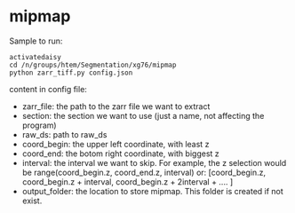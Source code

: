 # mipmap

Sample to run:

```shell
activatedaisy
cd /n/groups/htem/Segmentation/xg76/mipmap
python zarr_tiff.py config.json
```

content in config file:

- zarr_file: the path to the zarr file we want to extract
- section: the section we want to use (just a name, not affecting the program)
- raw_ds: path to raw_ds
- coord_begin: the upper left coordinate, with least z
- coord_end: the botom right coordinate, with biggest z
- interval: the interval we want to skip.
    For example, the z selection would be range(coord_begin.z, coord_end.z, interval)
    or: [coord_begin.z, coord_begin.z + interval, coord_begin.z + 2interval + .... ]
- output_folder: the location to store mipmap. This folder is created if not exist.